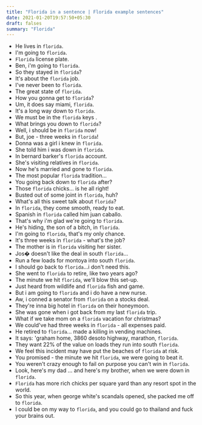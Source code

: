 ```yaml
---
title: "Florida in a sentence | Florida example sentences"
date: 2021-01-20T19:57:50+05:30
draft: falses
summary: "Florida"
---
```

- He lives in `florida`.
- I'm going to `florida`.
- `Florida` license plate.
- Ben, i'm going to `florida`.
- So they stayed in `florida`?
- It's about the `florida` job.
- I've never been to `florida`.
- The great state of `florida`.
- How you gonna get to `florida`?
- Um, it does say miami, `florida`.
- It's a long way down to `florida`.
- We must be in the `florida` keys .
- What brings you down to `florida`?
- Well, i should be in `florida` now!
- But, joe - three weeks in `florida`!
- Donna was a girl i knew in `florida`.
- She told him i was down in `florida`.
- In bernard barker's `florida` account.
- She's visiting relatives in `florida`.
- Now he's married and gone to `florida`.
- The most popular `florida` tradition...
- You going back down to `florida` after?
- Those `florida` chicks... is he all right!
- Busted out of some joint in `florida`, huh?
- What's all this sweet talk about `florida`?
- In `florida`, they come smooth, ready to eat.
- Spanish in `florida` called him juan caballo.
- That's why i'm glad we're going to `florida`.
- He's hiding, the son of a bitch, in `florida`.
- I'm going to `florida`, that's my only chance.
- It's three weeks in `florida` - what's the job?
- The mother is in `florida` visiting her sister.
- Jos� doesn't like the deal in south `florida`...
- Run a few loads for montoya into south `florida`.
- I should go back to `florida`...i don't need this.
- She went to `florida` to retire, like two years ago?
- The minute we hit `florida`, we'll blow this set-up.
- Just heard from wildlife and `florida` fish and game.
- But i am going to `florida` and i do have a new nurse.
- Aw, i conned a senator from `florida` on a stocks deal.
- They're inna big hotel in `florida` on their honeymoon.
- She was gone when i got back from my last `florida` trip.
- What if we take mom on a `florida` vacation for christmas?
- We could've had three weeks in `florida` - all expenses paid.
- He retired to `florida`... made a killing in vending machines.
- It says: 'graham home, 3860 desoto highway, marathon, `florida`.
- They want 22% of the value on loads they run into south `florida`.
- We feel this incident may have put the beaches of `florida` at risk.
- You promised - the minute we hit `florida`, we were going to beat it.
- You weren't crazy enough to fail on purpose you can't win in `florida`.
- Look, here's my dad ... and here's my brother, when we were down in `florida`.
- `Florida` has more rich chicks per square yard than any resort spot in the world.
- So this year, when george white's scandals opened, she packed me off to `florida`.
- I could be on my way to `florida`, and you could go to thailand and fuck your brains out.
                 
